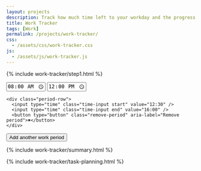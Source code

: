 ```yaml
---
layout: projects
description: Track how much time left to your workday and the progress of your daily tasks
title: Work Tracker
tags: [Work]
permalink: /projects/work-tracker/
css: 
  - /assets/css/work-tracker.css
js:  
  - /assets/js/work-tracker.js
---
```


<div class="workday-tracker">

  {% include work-tracker/step1.html %} 

  <div id="workday-periods" class="workday-periods" aria-live="polite">
    <div class="period-row">
        <input type="time" class="time-input start" value="08:00" />
        <input type="time" class="time-input end" value="12:00" />
    </div>

    <div class="period-row">
      <input type="time" class="time-input start" value="12:30" />
      <input type="time" class="time-input end" value="16:00" />
      <button type="button" class="remove-period" aria-label="Remove period">✖</button>
    </div>
  </div>

  <button type="button" class="add-period" id="add-period">Add another work period</button>

  {% include work-tracker/summary.html %} 
</div>

{% include work-tracker/task-planning.html %} 